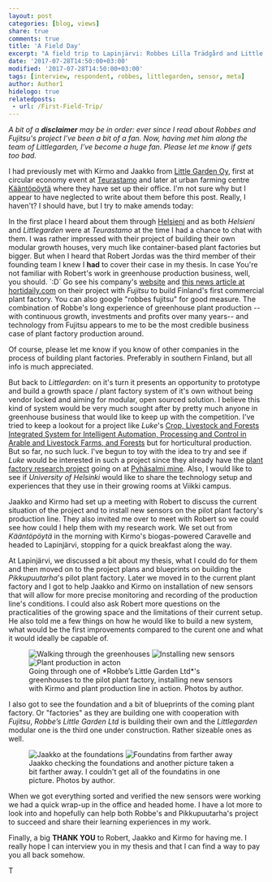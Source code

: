 ```yaml
---
layout: post
categories: [blog, views]
share: true
comments: true
title: 'A Field Day'
excerpt: "A field trip to Lapinjärvi: Robbes Lilla Trädgård and Little Garden"
date: '2017-07-28T14:50:00+03:00'
modified: '2017-07-28T14:50:00+03:00'
tags: [interview, respondent, robbes, littlegarden, sensor, meta]
author: Author1
hidelogo: true
relatedposts:
 - url: /First-Field-Trip/
---
```

*A bit of a **disclaimer** may be in order: ever since I read about Robbes and Fujitsu's project I've been a bit of a fan. Now, having met him along the team of Littlegarden, I've become a huge fan. Please let me know if gets too bad.*

I had previously met with Kirmo and Jaakko from [Little Garden Oy](http://pikkupuutarha.fi), first at circular economy event at [Teurastamo](https://teurastamo.com) and later at urban farming centre [Kääntöpöytä](http://kaantopoyta.fi) where they have set up their office. I'm not sure why but I appear to have neglected to write about them before this post. Really, I haven't? I should have, but I try to make amends today:

In the first place I heard about them through [Helsieni](http://www.helsieni.fi/en/home/) and as both *Helsieni* and *Littlegarden* were at *Teurastamo* at the time I had a chance to chat with them. I was rather impressed with their project of building their own modular growth houses, very much like container-based plant factories but bigger. But when I heard that Robert Jordas was the third member of their founding team I knew I **had** to cover their case in my thesis. In case You're not familiar with Robert's work in greenhouse production business, well, you should. ´:D´ Go see his company's [website](http://www.robbes.fi) and [this news article at hortidaily.com](http://www.hortidaily.com/article/26642/Finland-Fujitsu-and-Robbes-Little-Garden-start-cloud-based-ag-trial) on their project with *Fujitsu* to build Finland's first commercial plant factory. You can also google "robbes fujitsu" for good measure. The combination of Robbe's long experience of greenhouse plant production --with continuous growth, investments and profits over many years-- and technology from Fujitsu appears to me to be the most credible business case of plant factory production around. 

Of course, please let me know if you know of other companies in the process of building plant factories. Preferably in southern Finland, but all info is much appreciated.

But back to *Littlegarden*: on it's turn it presents an opportunity to prototype and build a growth space / plant factory system of it's own without being vendor locked and aiming for modular, open sourced solution. I believe this kind of system would be very much sought after by pretty much anyone in greenhouse business that would like to keep up with the competition. I've tried to keep a lookout for a project like *Luke*'s [Crop, Livestock and Forests Integrated System for Intelligent Automation, Processing and Control in Arable and Livestock Farms, and Forests](https://www.luke.fi/projektit/crop-livestoc-and-forests-int/) but for horticultural production. But so far, no such luck. I've begun to toy with the idea to try and see if *Luke* would be interested in such a project since they already have the [plant factory research project](https://www.luke.fi/projektit/alykasta-tutkimusta-ja-koetuotantoa/) going on at [Pyhäsalmi mine](https://en.wikipedia.org/wiki/Pyhäsalmi_Mine). Also, I would like to see if *University of Helsinki* would like to share the technology setup and experiences that they use in their growing rooms at Viikki campus.

Jaakko and Kirmo had set up a meeting with Robert to discuss the current situation of the project and to install new sensors on the pilot plant factory's production line. They also invited me over to meet with Robert so we could see how could I help them with my research work. We set out from *Kääntöpöytä* in the morning with Kirmo's biogas-powered Caravelle and headed to Lapinjärvi, stopping for a quick breakfast along the way.

At Lapinjärvi, we discussed a bit about my thesis, what I could do for them and then moved on to the project plans and blueprints on building the *Pikkupuutarha*'s pilot plant factory. Later we moved in to the current plant factory and I got to help Jaakko and Kirmo on installation of new sensors that will allow for more precise monitoring and recording of the production line's conditions. I could also ask Robert more questions on the practicalities of the growing space and the limitations of their current setup. He also told me a few things on how he would like to build a new system, what would be the first improvements compared to the curent one and what it would ideally be capable of.

<figure class="third">
    <img src="../../../images/posts/DSCF0546.jpg" alt="Walking through the greenhouses">
    <img src="../../../images/posts/DSCF0568.jpg" alt="Installing new sensors">
    <img src="../../../images/posts/DSCF0599.jpg" alt="Plant production in acton">
    <figcaption>Going through one of *Robbe’s Little Garden Ltd*'s greenhouses to the pilot plant factory, installing new sensors with Kirmo and plant production line in action. Photos by author.</figcaption>
</figure>

I also got to see the foundation and a bit of blueprints of the coming plant factory. Or "factories" as they are building one with cooperation with *Fujitsu*, *Robbe’s Little Garden Ltd* is building their own and the *Littlegarden* modular one is the third one under construction. Rather sizeable ones as well.

<figure class="half">
    <img src="../../../images/posts/DSCF0587.jpg" alt="Jaakko at the foundations">
    <img src="../../../images/posts/DSCF0590.jpg" alt="Foundatins from farther away">
    <figcaption>Jaakko checking the foundations and another picture taken a bit farther away. I couldn't get all of the foundatins in one picture. Photos by author.</figcaption>
</figure>

When we got everything sorted and verified the new sensors were working we had a quick wrap-up in the office and headed home. I have  a lot more to look into and hopefully can help both Robbe's and Pikkupuutarha's project to succeed and share their learning experiences in my work.

Finally, a big **THANK YOU** to Robert, Jaakko and Kirmo for having me. I really hope I can interview you in my thesis and that I can find a way to pay you all back somehow.

T